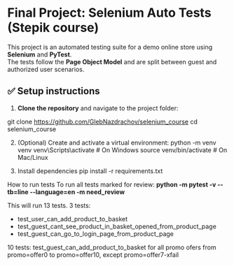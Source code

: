 # Final Project: Selenium Auto Tests (Stepik course)

This project is an automated testing suite for a demo online store using **Selenium** and **PyTest**.  
The tests follow the **Page Object Model** and are split between guest and authorized user scenarios.

## ✅ Setup instructions

1. **Clone the repository** and navigate to the project folder:
   
git clone https://github.com/GlebNazdrachov/selenium_course
cd selenium_course

2. (Optional) Create and activate a virtual environment:
python -m venv venv
venv\Scripts\activate      # On Windows
source venv/bin/activate   # On Mac/Linux

3. Install dependencies
pip install -r requirements.txt

How to run tests
To run all tests marked for review:
**python -m pytest -v --tb=line --language=en -m need_review**

This will run 13 tests.
3 tests:
-  test_user_can_add_product_to_basket
-  test_guest_cant_see_product_in_basket_opened_from_product_page
-  test_guest_can_go_to_login_page_from_product_page

10 tests: test_guest_can_add_product_to_basket for all promo ofers from promo=offer0 to promo=offer10, except promo=offer7-xfail

